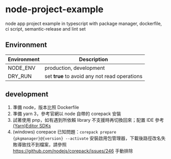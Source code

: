 # node-project-example
node app project example in typescript with package manager, dockerfile, ci script, semantic-release and lint set

## Environment

| Environment                   | Description                                                          |
| ----------------------------- | -------------------------------------------------------------------- |
| NODE_ENV                      | production, development                                              |
| DRY_RUN                       | set **true** to avoid any not read operations                        |

## development

1. 準備 node，版本比照 Dockerfile
1. 準備 yarn 3，參考官網以 node 自帶的 corepack 安裝
1. 試著使用 pnp，如有遇到所依賴 library 不支援時再切換回來；配置 IDE 參考 [(Yarn)Editor SDKs](https://yarnpkg.com/getting-started/editor-sdks)
1. (windows) corepace 已知問題：`corepack prepare {pkgmanager}@{version} --activate` 安裝啟用包管理器，下載後路徑改名失敗導致找不到檔案，請參照 https://github.com/nodejs/corepack/issues/246 手動排除
